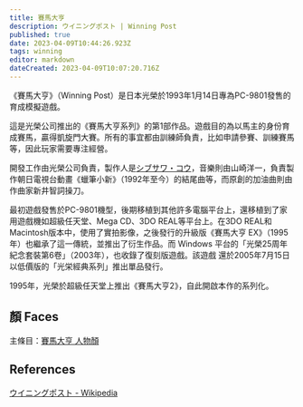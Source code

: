 ```yaml
---
title: 賽馬大亨
description: ウイニングポスト | Winning Post
published: true
date: 2023-04-09T10:44:26.923Z
tags: winning
editor: markdown
dateCreated: 2023-04-09T10:07:20.716Z
---
```


《賽馬大亨》（Winning Post）是日本光榮於1993年1月14日專為PC-9801發售的育成模擬遊戲。

這是光榮公司推出的《賽馬大亨系列》的第1部作品。遊戲目的為以馬主的身份育成賽馬，贏得凱旋門大賽。所有的事宜都由訓練師負責，比如申請參賽、訓練賽馬等，因此玩家需要專注經營。

開發工作由光榮公司負責，製作人是[シブサワ・コウ]()，音樂則由山崎洋一，負責製作朝日電視台動畫《蠟筆小新》（1992年至今）的結尾曲等，而原創的加油曲則由作曲家新井智詞操刀。

最初遊戲發售於PC-9801機型，後期移植到其他許多電腦平台上，還移植到了家用遊戲機如超級任天堂、Mega CD、3DO REAL等平台上。在3DO REAL和Macintosh版本中，使用了實拍影像，之後發行的升級版《賽馬大亨 EX》（1995年）也繼承了這一傳統，並推出了衍生作品。而 Windows 平台的「光榮25周年紀念套裝第6卷」（2003年），也收錄了復刻版遊戲。該遊戲 還於2005年7月15日以低價版的「光栄經典系列」推出單品發行。

1995年，光榮於超級任天堂上推出《賽馬大亨2》，自此開啟本作的系列化。

## 顏 Faces

主條目：[賽馬大亨 人物顏](/遊戲/賽馬大亨/人物顏)

## References

[ウイニングポスト \- Wikipedia](https://ja.wikipedia.org/wiki/%E3%82%A6%E3%82%A4%E3%83%8B%E3%83%B3%E3%82%B0%E3%83%9D%E3%82%B9%E3%83%88)
